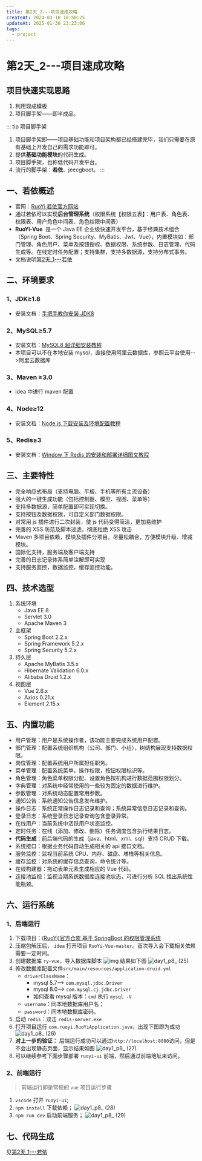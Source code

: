 ```yaml
---
title: 第2天_2---项目速成攻略
createAt: 2024-03-18 10:50:25
updateAt: 2025-01-30 23:23:06
tags:
  - project
---
```


# 第2天_2---项目速成攻略

## 项目快速实现思路

1. 利用现成模板
2. 项目脚手架——即半成品。

::: tip 项目脚手架

1. 项目脚手架即——项目基础功能和项目架构都已经搭建完毕，我们只需要在原有基础上开发自己的需求功能即可。
2. 提供**基础功能模块**的代码生成。
3. 项目脚手架，也称低代码开发平台。
4. 流行的脚手架：**若依**、jeecgboot。
:::

## 一、若依概述

- 官网：[RuoYi 若依官方网站](https://www.ruoyi.vip/)
- 通过若依可以实现**后台管理系统**（权限系统【权限五表】：用户表、角色表、权限表、用户角色中间表、角色权限中间表）
- **RuoYi-Vue**  是一个 Java EE 企业级快速开发平台，基于经典技术组合（Spring Boot、Spring Security、MyBatis、Jwt、Vue），内置模块如：部门管理、角色用户、菜单及按钮授权、数据权限、系统参数、日志管理、代码生成等。在线定时任务配置；支持集群，支持多数据源，支持分布式事务。
- 文档说明[第2天_1---若依](第2天_1---若依.md)

## 二、环境要求

### 1、JDK≥1.8

- 安装文档：[手把手教你安装 JDK8](https://blog.csdn.net/qq_39686870/article/details/124098479)

### 2、MySQL≥5.7

- 安装文档：[MySQL8 超详细安装教程](https://blog.csdn.net/rbx508780/article/details/127176754)
- 本项目可以不在本地安装 mysql，直接使用阿里云数据库，参照云平台使用-->阿里云数据库

### 3、Maven ≥3.0

- idea 中进行 maven 配置

### 4、Node≥12

- 安装文档：[Node.js 下载安装及环境配置教程](https://blog.csdn.net/Python_0011/article/details/132109189)

### 5、Redis≥3

- 安装文档：[Window 下 Redis 的安装和部署详细图文教程](https://blog.csdn.net/weixin_44893902/article/details/123087435)

## 三、主要特性

- 完全响应式布局（支持电脑、平板、手机等所有主流设备）
- 强大的一键生成功能（包括控制器、模型、视图、菜单等）
- 支持多数据源，简单配置即可实现切换。
- 支持按钮及数据权限，可自定义部门数据权限。
- 对常用 js 插件进行二次封装，使 js 代码变得简洁，更加易维护
- 完善的 XSS 防范及脚本过滤，彻底杜绝 XSS 攻击
- Maven 多项目依赖，模块及插件分项目，尽量松耦合，方便模块升级、增减模块。
- 国际化支持，服务端及客户端支持
- 完善的日志记录体系简单注解即可实现
- 支持服务监控，数据监控，缓存监控功能。

## 四、技术选型

1. 系统环境
   - Java EE 8
   - Servlet 3.0
   - Apache Maven 3
2. 主框架
   - Spring Boot 2.2.x
   - Spring Framework 5.2.x
   - Spring Security 5.2.x
3. 持久层
   - Apache MyBatis 3.5.x
   - Hibernate Validation 6.0.x
   - Alibaba Druid 1.2.x
4. 视图层
   - Vue 2.6.x
   - Axios 0.21.x
   - Element 2.15.x

## 五、内置功能

- 用户管理：用户是系统操作者，该功能主要完成系统用户配置。
- 部门管理：配置系统组织机构（公司、部门、小组），树结构展现支持数据权限。
- 岗位管理：配置系统用户所属担任职务。
- 菜单管理：配置系统菜单，操作权限，按钮权限标识等。
- 角色管理：角色菜单权限分配、设置角色按机构进行数据范围权限划分。
- 字典管理：对系统中经常使用的一些较为固定的数据进行维护。
- 参数管理：对系统动态配置常用参数。
- 通知公告：系统通知公告信息发布维护。
- 操作日志：系统正常操作日志记录和查询；系统异常信息日志记录和查询。
- 登录日志：系统登录日志记录查询包含登录异常。
- 在线用户：当前系统中活跃用户状态监控。
- 定时任务：在线（添加、修改、删除）任务调度包含执行结果日志。
- **代码生成**：前后端代码的生成（java、html、xml、sql）支持 CRUD 下载。
- 系统接口：根据业务代码自动生成相关的 api 接口文档。
- 服务监控：监视当前系统 CPU、内存、磁盘、堆栈等相关信息。
- 缓存监控：对系统的缓存信息查询，命令统计等。
- 在线构建器：拖动表单元素生成相应的 Vue 代码。
- 连接池监视：监视当期系统数据库连接池状态，可进行分析 SQL 找出系统性能瓶颈。

## 六、运行系统

### 1、后端运行

1. 下载项目：[(RuoYi)官方仓库 基于 SpringBoot 的权限管理系统](https://github.com/yangzongzhuan/RuoYi)
2. 压缩包解压后， `idea` 打开项目 `RuoYi-Vue-master`。首次导入会下载相关依赖需要一定时间。
3. 创建数据库 `ry-vue`，导入数据库脚本 
	![img](assets/第2天_2-项目速成攻略/day1_p8_%20(24).png)
	结果如下图
	![day1_p8_ (25)](assets/第2天_2-项目速成攻略/day1_p8_%20(25).png)
4. 修改数据库配置文件`src/main/resources/application-druid.yml`
   - `driverClassName`：
     - mysql 5.7--> `com.mysql.jdbc.Driver`
     - mysql 8.0--> `com.mysql.cj.jdbc.Driver`
     - 如何查看 mysql 版本：`cmd` 执行 `mysql -V`
   - `username`：同本地数据库用户名；
   - `password`：同本地数据库密码。
5. 启动 `redis`：双击 `redis-server.exe`
6. 打开项目运行 `com.ruoyi.RuoYiApplication.java`，出现下图即为成功
   ![day1_p8_ (26)](assets/第2天_2-项目速成攻略/day1_p8_%20(26).png)
7. **对上一步的验证：** 后端运行成功可以通过`http://localhost:8080`访问，但是不会出现静态页面，显示结果如图
   ![day1_p8_ (27)](assets/第2天_2-项目速成攻略/day1_p8_%20(27).png)
8. 可以继续参考下面步骤部署 `ruoyi-ui` 前端，然后通过前端地址来访问。

### 2、前端运行

> 前端运行即是常规的 `vue` 项目运行步骤

1. `vscode` 打开 `ruoyi-ui`;
2. `npm install` 下载依赖；
   ![day1_p8_ (28)](assets/第2天_2-项目速成攻略/day1_p8_%20(28).png)
3. `npm run dev` 启动前端服务；
   ![day1_p8_ (29)](assets/第2天_2-项目速成攻略/day1_p8_%20(29).png)

## 七、代码生成

见[第2天_1---若依](./第2天_1---若依)
